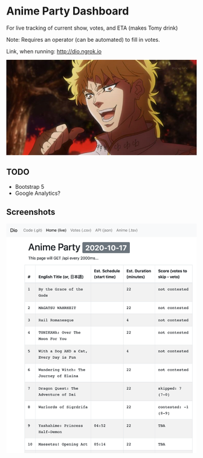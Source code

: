 # Anime Party Dashboard

For live tracking of current show, votes, and ETA (makes Tomy drink)

Note: Requires an operator (can be automated) to fill in votes.

Link, when running: http://dio.ngrok.io

![IT WAS ME](public/dio.jpg)

## TODO

- Bootstrap 5
- Google Analytics?

## Screenshots

![Dio 2020](public/dio.png)

